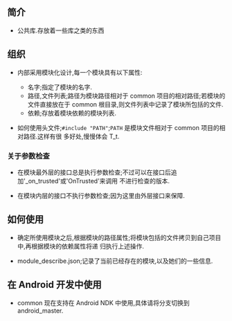 
## 简介

*   公共库.存放着一些库之类的东西

## 组织

*   内部采用模块化设计,每一个模块具有以下属性:

    -   名字;指定了模块的名字.
    -   路径,文件列表;路径为模块路径相对于 common 项目的相对路径;若模块的文件直接放在于 common
        根目录,则文件列表中记录了模块所包括的文件.
    -   依赖;存放着模块依赖的模块列表.

*   如何使用头文件;`#include "PATH"`;`PATH` 是模块文件相对于 common 项目的相对路径.这样有很
    多好处,慢慢体会 T_t.

### 关于参数检查

*   在模块最外层的接口总是执行参数检查;不过可以在接口后追加'_on_trusted'或'OnTrusted'来调用
    不进行检查的版本.

*   在模块内层的接口不执行参数检查;因为这里由外层接口来保障.

## 如何使用

*   确定所使用模块之后,根据模块的路径属性;将模块包括的文件拷贝到自己项目中,再根据模块的依赖属性将递
    归执行上述操作.

*   module_describe.json;记录了当前已经存在的模块,以及她们的一些信息.

## 在 Android 开发中使用

*   common 现在支持在 Android NDK 中使用,具体请将分支切换到 android_master.
